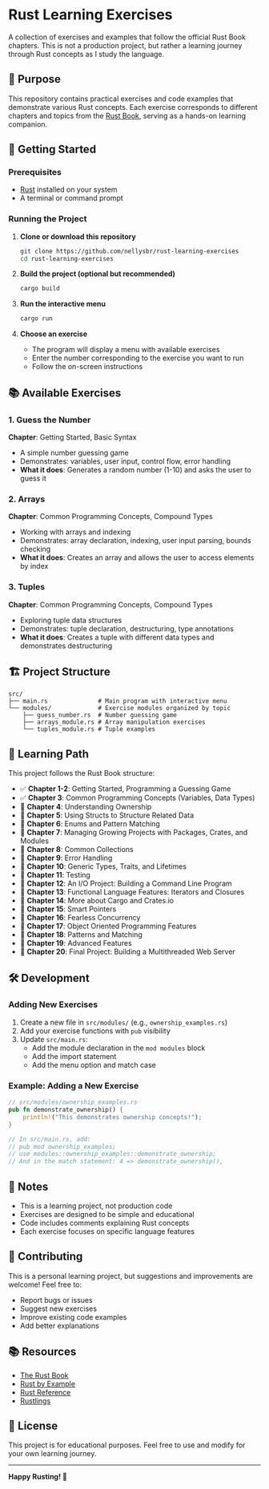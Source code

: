 # Rust Learning Exercises

A collection of exercises and examples that follow the official Rust Book chapters. This is not a production project, but rather a learning journey through Rust concepts as I study the language.

## 🎯 Purpose

This repository contains practical exercises and code examples that demonstrate various Rust concepts. Each exercise corresponds to different chapters and topics from the [Rust Book](https://doc.rust-lang.org/book/), serving as a hands-on learning companion.

## 🚀 Getting Started

### Prerequisites

- [Rust](https://www.rust-lang.org/tools/install) installed on your system
- A terminal or command prompt

### Running the Project

1. **Clone or download this repository**
   ```bash
   git clone https://github.com/nellysbr/rust-learning-exercises
   cd rust-learning-exercises
   ```

2. **Build the project (optional but recommended)**
   ```bash
   cargo build
   ```

3. **Run the interactive menu**
   ```bash
   cargo run
   ```

4. **Choose an exercise**
   - The program will display a menu with available exercises
   - Enter the number corresponding to the exercise you want to run
   - Follow the on-screen instructions

## 📚 Available Exercises

### 1. Guess the Number
**Chapter**: Getting Started, Basic Syntax
- A simple number guessing game
- Demonstrates: variables, user input, control flow, error handling
- **What it does**: Generates a random number (1-10) and asks the user to guess it

### 2. Arrays
**Chapter**: Common Programming Concepts, Compound Types
- Working with arrays and indexing
- Demonstrates: array declaration, indexing, user input parsing, bounds checking
- **What it does**: Creates an array and allows the user to access elements by index

### 3. Tuples
**Chapter**: Common Programming Concepts, Compound Types
- Exploring tuple data structures
- Demonstrates: tuple declaration, destructuring, type annotations
- **What it does**: Creates a tuple with different data types and demonstrates destructuring

## 🏗️ Project Structure

```
src/
├── main.rs              # Main program with interactive menu
└── modules/             # Exercise modules organized by topic
    ├── guess_number.rs  # Number guessing game
    ├── arrays_module.rs # Array manipulation exercises
    └── tuples_module.rs # Tuple examples
```

## 📖 Learning Path

This project follows the Rust Book structure:

- ✅ **Chapter 1-2**: Getting Started, Programming a Guessing Game
- ✅ **Chapter 3**: Common Programming Concepts (Variables, Data Types)
- 🔄 **Chapter 4**: Understanding Ownership
- 🔄 **Chapter 5**: Using Structs to Structure Related Data
- 🔄 **Chapter 6**: Enums and Pattern Matching
- 🔄 **Chapter 7**: Managing Growing Projects with Packages, Crates, and Modules
- 🔄 **Chapter 8**: Common Collections
- 🔄 **Chapter 9**: Error Handling
- 🔄 **Chapter 10**: Generic Types, Traits, and Lifetimes
- 🔄 **Chapter 11**: Testing
- 🔄 **Chapter 12**: An I/O Project: Building a Command Line Program
- 🔄 **Chapter 13**: Functional Language Features: Iterators and Closures
- 🔄 **Chapter 14**: More about Cargo and Crates.io
- 🔄 **Chapter 15**: Smart Pointers
- 🔄 **Chapter 16**: Fearless Concurrency
- 🔄 **Chapter 17**: Object Oriented Programming Features
- 🔄 **Chapter 18**: Patterns and Matching
- 🔄 **Chapter 19**: Advanced Features
- 🔄 **Chapter 20**: Final Project: Building a Multithreaded Web Server

## 🛠️ Development

### Adding New Exercises

1. Create a new file in `src/modules/` (e.g., `ownership_examples.rs`)
2. Add your exercise functions with `pub` visibility
3. Update `src/main.rs`:
   - Add the module declaration in the `mod modules` block
   - Add the import statement
   - Add the menu option and match case

### Example: Adding a New Exercise

```rust
// src/modules/ownership_examples.rs
pub fn demonstrate_ownership() {
    println!("This demonstrates ownership concepts!");
}

// In src/main.rs, add:
// pub mod ownership_examples;
// use modules::ownership_examples::demonstrate_ownership;
// And in the match statement: 4 => demonstrate_ownership(),
```

## 📝 Notes

- This is a learning project, not production code
- Exercises are designed to be simple and educational
- Code includes comments explaining Rust concepts
- Each exercise focuses on specific language features

## 🤝 Contributing

This is a personal learning project, but suggestions and improvements are welcome! Feel free to:
- Report bugs or issues
- Suggest new exercises
- Improve existing code examples
- Add better explanations

## 📚 Resources

- [The Rust Book](https://doc.rust-lang.org/book/)
- [Rust by Example](https://doc.rust-lang.org/rust-by-example/)
- [Rust Reference](https://doc.rust-lang.org/reference/)
- [Rustlings](https://github.com/rust-lang/rustlings)

## 📄 License

This project is for educational purposes. Feel free to use and modify for your own learning journey.

---

**Happy Rusting! 🦀** 
